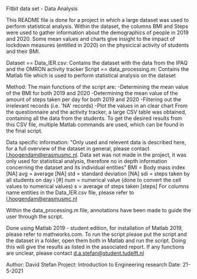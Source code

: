 Fitbit data set - Data Analysis

This README file is done for a project in which a large dataset was used to perform statistical analysis. Within the dataset, the columns BMI and
Steps were used to gather information about the demographics of people in 2019 and 2020. Some mean values and charts give insight to the impact
of lockdown measures (entitled in 2020) on the physicical activity of students and their BMI.

Dataset == Data_IER.csv: Contains the dataset with the data from the IPAQ and the OMRON activity tracker
Script == data_processing.m: Contains the Matlab file which is used to perform statistical analysis on the dataset

Method: 
The main functions of the script are:
     -Determining the mean value of the BMI for both 2019 and 2020
     -Determining the mean value of the amount of steps taken per day for both 2019 and 2020
     -Filtering out the irrelevant records (i.e. 'NA' records)
     -Plot the values in an clear chart
From the questionnaire and the activity tracker, a large CSV table was obtained, containing all the data from the students. 
To get the desired results from this CSV file, multiple Matlab commands are used, which can be found in the final script. 

Data specific information:
"Only used and relevent data is described here, for a full overview of the dataset in general, please contact l.hoogendam@erasmusmc.nl.
Data set was not made in the project, it was only used for statistical analysis, therefore no in depth information concerning the dataset and 
its individual entities"
BMI = Body mass index [NA]
avg = average [NA]
std = standard deviation [NA]
sdi = steps taken by all students on day i [#]
num = numerical value (done to convert the cell values to numerical values)
s = average of steps taken [steps]
For columns name entities in the Data_IER.csv file, please refer to l.hoogendam@erasmusmc.nl

Within the data_processing.m file, annotations have been made to guide the user through the script.

Done using Matlab 2019 - student edition, for installation of Matlab 2019, please refer to mathworks.com. To run the script please put the script
and the dataset in a folder, open them both in Matlab and run the script. Doing this will give the results as listed in the associated report.
If any functions are unclear, please contact d.a.stefan@student.tudelft.nl

Author: David Stefan
Project: Introduction to Engineering research
Date: 21-5-2021
